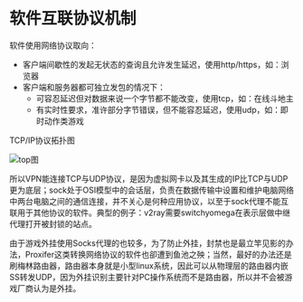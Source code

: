 # 软件互联协议机制


软件使用网络协议取向：

* 客户端间歇性的发起无状态的查询且允许发生延迟，使用http/https，如：浏览器
* 客户端和服务器都可独立发包的情况下： 
    * 可容忍延迟但对数据来说一个字节都不能改变，使用tcp，如：在线斗地主
    * 有实时性要求，准许部分字节错误，但不能容忍延迟，使用udp，如：即时动作类游戏

TCP/IP协议拓扑图

![top图](https://raw.githubusercontent.com/loremwalker/fq-book/master/images/171651525642888.png)

所以VPN能连接TCP与UDP协议，是因为虚拟网卡以及其生成的IP比TCP与UDP更为底层；sock处于OSI模型中的会话层，负责在数据传输中设置和维护电脑网络中两台电脑之间的通信连接，并不关心是何种应用协议，以至于sock代理不能互联用于其他协议的软件。典型的例子：v2ray需要switchyomega在表示层做中继代理打开被封锁的站点。

由于游戏外挂使用Socks代理的也较多，为了防止外挂，封禁也是最立竿见影的办法，Proxifer这类转换网络协议的软件也卻遭到鱼池之殃；当然，最好的办法还是刷梅林路由器，路由器本身就是小型linux系统，因此可以从物理层的路由器内嵌SS转发UDP，因为外挂识别主要针对PC操作系统而不是路由器，所以并不会被游戏厂商认为是外挂。

